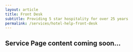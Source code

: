 ```yaml
---
layout: article 
title: Front Desk
subtitle: Providing 5 star hospitality for over 25 years
permalink: /services/hotel-help-front-desk
---
```



<div id="{{ page.title }}" class="">
	<div class="container py-2">
		<h2>Service Page content coming soon...</h2>
	</div>
</div>